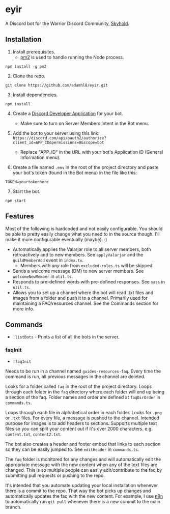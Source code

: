 # eyir

A Discord bot for the Warrior Discord Community, [Skyhold](https://discord.gg/Skyhold).

## Installation

1. Install prerequisites.
   - [pm2](https://github.com/Unitech/pm2) is used to handle running the Node process.

```
npm install -g pm2
```

2. Clone the repo.

```
git clone https://github.com/adamhl8/eyir.git
```

3. Install dependencies.

```
npm install
```

4. Create a [Discord Developer Application](https://discord.com/developers/applications) for your bot.

   - Make sure to turn on Server Members Intent in the Bot menu.

5. Add the bot to your server using this link: `https://discord.com/api/oauth2/authorize?client_id=APP_ID&permissions=8&scope=bot`

   - Replace "APP_ID" in the URL with your bot's Application ID (General Information menu).

6. Create a file named `.env` in the root of the project directory and paste your bot's token (found in the Bot menu) in the file like this:

```
TOKEN=yourtokenhere
```

7. Start the bot.

```
npm start
```

## Features

Most of the following is hardcoded and not easily configurable. You should be able to pretty easily change what you need to in the source though. I'll make it more configurable eventually (maybe). :)

- Automatically applies the Valarjar role to all server members, both retroactively and to new members. See `applyValarjar` and the `guildMemberAdd` event in `index.tx`.
  - Members with _any_ role from `excluded-roles.ts` will be skipped.
- Sends a welcome message (DM) to new server members. See `welcomeNewMember` in `util.ts`.
- Responds to pre-defined words with pre-defined responses. See `sass` in `util.ts`.
- Allows you to set up a channel where the bot will read .txt files and images from a folder and push it to a channel. Primarily used for maintaining a FAQ/resources channel. See the Commands section for more info.

## Commands

- `!listBots` - Prints a list of all the bots in the server.

### faqInit

- `!faqInit`

Needs to be run in a channel named `guides-resources-faq`. Every time the command is run, all previous messages in the channel are deleted.

Looks for a folder called `faq` in the root of the project directory. Loops through each folder in the `faq` directory where each folder will end up being a section of the faq. Folder names and order are defined at `faqDirOrder` in `commands.ts`.

Loops through each file in alphabetical order in each folder. Looks for `.png` or `.txt` files. For every file, a message is pushed to the channel. Intended purpose for images is to add headers to sections. Supports multiple text files so you can split your content out if it's over 2000 characters. e.g. `content.txt`, `content2.txt`.

The bot also creates a header and footer embed that links to each section so they can be easily jumped to. See `editHeader` in `commands.ts`.

The `faq` folder is monitored for any changes and will automatically edit the appropriate message with the new content when any of the text files are changed. This is so multiple people can easily edit/contribute to the faq by submitting pull requests or pushing to the repo.

It's intended that you automate updating your local installation whenever there is a commit to the repo. That way the bot picks up changes and automatically updates the faq with the new content. For example, I use [n8n](https://n8n.io) to automatically run `git pull` whenever there is a new commit to the main branch.
